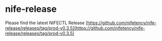 # nife-release

Please find the latest NIFECTL Release
[https://github.com/nifetency/nife-release/releases/tag/prod-v0.3.5](https://github.com/nifetency/nife-release/releases/tag/prod-v0.3.5)
